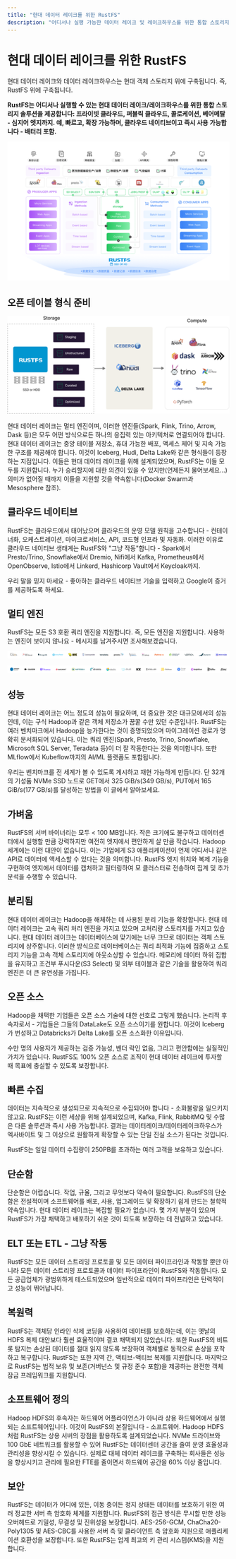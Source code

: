 ```yaml
---
title: "현대 데이터 레이크를 위한 RustFS"
description: "어디서나 실행 가능한 데이터 레이크 및 레이크하우스를 위한 통합 스토리지 솔루션"
---
```


# 현대 데이터 레이크를 위한 RustFS

현대 데이터 레이크와 데이터 레이크하우스는 현대 객체 스토리지 위에 구축됩니다. 즉, RustFS 위에 구축됩니다.

**RustFS는 어디서나 실행할 수 있는 현대 데이터 레이크/레이크하우스를 위한 통합 스토리지 솔루션을 제공합니다: 프라이빗 클라우드, 퍼블릭 클라우드, 콜로케이션, 베어메탈 - 심지어 엣지까지. 예, 빠르고, 확장 가능하며, 클라우드 네이티브이고 즉시 사용 가능합니다 - 배터리 포함.**

![데이터 레이크 아키텍처](images/data-lake-architecture.png)

## 오픈 테이블 형식 준비

![테이블 형식](images/table-formats.png)

현대 데이터 레이크는 멀티 엔진이며, 이러한 엔진들(Spark, Flink, Trino, Arrow, Dask 등)은 모두 어떤 방식으로든 하나의 응집력 있는 아키텍처로 연결되어야 합니다. 현대 데이터 레이크는 중앙 테이블 저장소, 휴대 가능한 배포, 액세스 제어 및 지속 가능한 구조를 제공해야 합니다. 이것이 Iceberg, Hudi, Delta Lake와 같은 형식들이 등장하는 지점입니다. 이들은 현대 데이터 레이크를 위해 설계되었으며, RustFS는 이들 모두를 지원합니다. 누가 승리할지에 대한 의견이 있을 수 있지만(언제든지 물어보세요...) 의미가 없어질 때까지 이들을 지원할 것을 약속합니다(Docker Swarm과 Mesosphere 참조).

## 클라우드 네이티브

RustFS는 클라우드에서 태어났으며 클라우드의 운영 모델 원칙을 고수합니다 - 컨테이너화, 오케스트레이션, 마이크로서비스, API, 코드형 인프라 및 자동화. 이러한 이유로 클라우드 네이티브 생태계는 RustFS와 "그냥 작동"합니다 - Spark에서 Presto/Trino, Snowflake에서 Dremio, Nifi에서 Kafka, Prometheus에서 OpenObserve, Istio에서 Linkerd, Hashicorp Vault에서 Keycloak까지.

우리 말을 믿지 마세요 - 좋아하는 클라우드 네이티브 기술을 입력하고 Google이 증거를 제공하도록 하세요.

## 멀티 엔진

RustFS는 모든 S3 호환 쿼리 엔진을 지원합니다. 즉, 모든 엔진을 지원합니다. 사용하는 엔진이 보이지 않나요 - 메시지를 남겨주시면 조사해보겠습니다.

![멀티 엔진 지원](images/multi-engine-1.svg)

![멀티 엔진 지원](images/multi-engine-2.svg)

## 성능

현대 데이터 레이크는 어느 정도의 성능이 필요하며, 더 중요한 것은 대규모에서의 성능인데, 이는 구식 Hadoop과 같은 객체 저장소가 꿈꿀 수만 있던 수준입니다. RustFS는 여러 벤치마크에서 Hadoop을 능가한다는 것이 증명되었으며 마이그레이션 경로가 명확히 문서화되어 있습니다. 이는 쿼리 엔진(Spark, Presto, Trino, Snowflake, Microsoft SQL Server, Teradata 등)이 더 잘 작동한다는 것을 의미합니다. 또한 MLflow에서 Kubeflow까지의 AI/ML 플랫폼도 포함됩니다.

우리는 벤치마크를 전 세계가 볼 수 있도록 게시하고 재현 가능하게 만듭니다. 단 32개의 기성품 NVMe SSD 노드로 GET에서 325 GiB/s(349 GB/s), PUT에서 165 GiB/s(177 GB/s)를 달성하는 방법을 이 글에서 알아보세요.

## 가벼움

RustFS의 서버 바이너리는 모두 < 100 MB입니다. 작은 크기에도 불구하고 데이터센터에서 실행할 만큼 강력하지만 여전히 엣지에서 편안하게 살 만큼 작습니다. Hadoop 세계에는 이런 대안이 없습니다. 이는 기업에게 S3 애플리케이션이 언제 어디서나 같은 API로 데이터에 액세스할 수 있다는 것을 의미합니다. RustFS 엣지 위치와 복제 기능을 구현하여 엣지에서 데이터를 캡처하고 필터링하여 모 클러스터로 전송하여 집계 및 추가 분석을 수행할 수 있습니다.

## 분리됨

현대 데이터 레이크는 Hadoop을 해체하는 데 사용된 분리 기능을 확장합니다. 현대 데이터 레이크는 고속 쿼리 처리 엔진을 가지고 있으며 고처리량 스토리지를 가지고 있습니다. 현대 데이터 레이크는 데이터베이스에 맞기에는 너무 크므로 데이터는 객체 스토리지에 상주합니다. 이러한 방식으로 데이터베이스는 쿼리 최적화 기능에 집중하고 스토리지 기능을 고속 객체 스토리지에 아웃소싱할 수 있습니다. 메모리에 데이터 하위 집합을 유지하고 조건부 푸시다운(S3 Select) 및 외부 테이블과 같은 기술을 활용하여 쿼리 엔진은 더 큰 유연성을 가집니다.

## 오픈 소스

Hadoop을 채택한 기업들은 오픈 소스 기술에 대한 선호로 그렇게 했습니다. 논리적 후속자로서 - 기업들은 그들의 DataLake도 오픈 소스이기를 원합니다. 이것이 Iceberg가 번성하고 Databricks가 Delta Lake를 오픈 소스화한 이유입니다.

수만 명의 사용자가 제공하는 검증 가능성, 벤더 락인 없음, 그리고 편안함에는 실질적인 가치가 있습니다. RustFS도 100% 오픈 소스로 조직이 현대 데이터 레이크에 투자할 때 목표에 충실할 수 있도록 보장합니다.

## 빠른 수집

데이터는 지속적으로 생성되므로 지속적으로 수집되어야 합니다 - 소화불량을 일으키지 않고요. RustFS는 이런 세상을 위해 설계되었으며, Kafka, Flink, RabbitMQ 및 수많은 다른 솔루션과 즉시 사용 가능합니다. 결과는 데이터레이크/데이터레이크하우스가 엑사바이트 및 그 이상으로 원활하게 확장할 수 있는 단일 진실 소스가 된다는 것입니다.

RustFS는 일일 데이터 수집량이 250PB를 초과하는 여러 고객을 보유하고 있습니다.

## 단순함

단순함은 어렵습니다. 작업, 규율, 그리고 무엇보다 약속이 필요합니다. RustFS의 단순함은 전설적이며 소프트웨어를 배포, 사용, 업그레이드 및 확장하기 쉽게 만드는 철학적 약속입니다. 현대 데이터 레이크는 복잡할 필요가 없습니다. 몇 가지 부분이 있으며 RustFS가 가장 채택하고 배포하기 쉬운 것이 되도록 보장하는 데 전념하고 있습니다.

## ELT 또는 ETL - 그냥 작동

RustFS는 모든 데이터 스트리밍 프로토콜 및 모든 데이터 파이프라인과 작동할 뿐만 아니라 모든 데이터 스트리밍 프로토콜과 데이터 파이프라인이 RustFS와 작동합니다. 모든 공급업체가 광범위하게 테스트되었으며 일반적으로 데이터 파이프라인은 탄력적이고 성능이 뛰어납니다.

## 복원력

RustFS는 객체당 인라인 삭제 코딩을 사용하여 데이터를 보호하는데, 이는 옛날의 HDFS 복제 대안보다 훨씬 효율적이며 결코 채택되지 않았습니다. 또한 RustFS의 비트롯 탐지는 손상된 데이터를 절대 읽지 않도록 보장하여 객체별로 동적으로 손상을 포착하고 복구합니다. RustFS는 또한 지역 간, 액티브-액티브 복제를 지원합니다. 마지막으로 RustFS는 법적 보유 및 보존(거버넌스 및 규정 준수 포함)을 제공하는 완전한 객체 잠금 프레임워크를 지원합니다.

## 소프트웨어 정의

Hadoop HDFS의 후속자는 하드웨어 어플라이언스가 아니라 상용 하드웨어에서 실행되는 소프트웨어입니다. 이것이 RustFS의 본질입니다 - 소프트웨어. Hadoop HDFS처럼 RustFS는 상용 서버의 장점을 활용하도록 설계되었습니다. NVMe 드라이브와 100 GbE 네트워크를 활용할 수 있어 RustFS는 데이터센터 공간을 줄여 운영 효율성과 관리성을 향상시킬 수 있습니다. 실제로 대체 데이터 레이크를 구축하는 회사들은 성능을 향상시키고 관리에 필요한 FTE를 줄이면서 하드웨어 공간을 60% 이상 줄입니다.

## 보안

RustFS는 데이터가 어디에 있든, 이동 중이든 정지 상태든 데이터를 보호하기 위한 여러 정교한 서버 측 암호화 체계를 지원합니다. RustFS의 접근 방식은 무시할 만한 성능 오버헤드로 기밀성, 무결성 및 진위성을 보장합니다. AES-256-GCM, ChaCha20-Poly1305 및 AES-CBC를 사용한 서버 측 및 클라이언트 측 암호화 지원으로 애플리케이션 호환성을 보장합니다. 또한 RustFS는 업계 최고의 키 관리 시스템(KMS)을 지원합니다.

